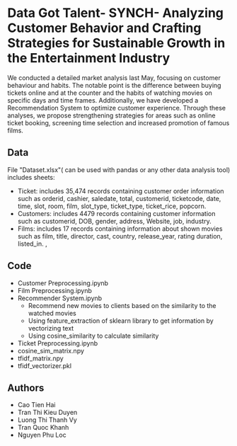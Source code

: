 # Data Got Talent- SYNCH- Analyzing Customer Behavior and Crafting Strategies for Sustainable Growth in the Entertainment Industry
We conducted a detailed market analysis last May, focusing on customer behaviour and habits. The notable point is the difference between buying tickets online and at the counter and the habits of watching movies on specific days and time frames. Additionally, we have developed a Recommendation System to optimize customer experience. Through these analyses, we propose strengthening strategies for areas such as online ticket booking, screening time selection and increased promotion of famous films.
## Data 
 File "Dataset.xlsx"( can be used with pandas or any other data analysis tool) includes sheets:  
 - Ticket: includes 35,474 records containing customer order information such as orderid, cashier, saledate, total, customerid, ticketcode, date, time, slot, room, film, slot_type, ticket_type, ticket_rice, popcorn.
 - Customers:  includes 4479 records containing customer information such as customerid, DOB, gender, address, Website, job, industry.
 - Films: includes 17 records containing information about shown movies such as film, title, director, cast, country, release_year, rating duration, listed_in.
,
## Code
 - Customer Preprocessing.ipynb
 - Film Preprocessing.ipynb
 - Recommender System.ipynb
   + Recommend new movies to clients based on the similarity to the watched movies
   + Using feature_extraction of sklearn library to get information by vectorizing text
   + Using cosine_similarity to calculate similarity  
 - Ticket Preprocessing.ipynb
 - cosine_sim_matrix.npy
 - tfidf_matrix.npy
 - tfidf_vectorizer.pkl

## Authors
 - Cao Tien Hai
 - Tran Thi Kieu Duyen
 - Luong Thi Thanh Vy
 - Tran Quoc Khanh
 - Nguyen Phu Loc
